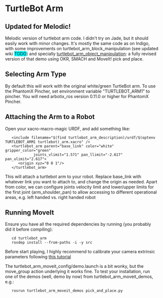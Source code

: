 TurtleBot Arm
=============

## Updated for Melodic!

Melodic version of turtlebot arm code. I didn't try on Jade, but it should easily work with minor changes. It's mostly the same code as on Indigo, with some improvements on turtlebot_arm_block_manipulation (see updated wiki <span style="background-color: #00FFFF">TODO</span>) and specially [turtlebot_arm_object_manipulation](https://github.com/turtlebot/turtlebot_arm/tree/melodic-devel/turtlebot_arm_object_manipulation): a fully revised version of that demo using OKR, SMACH and MoveIt! pick and place.

## Selecting Arm Type
By default this will work with the original white/green TurtleBot arm.  To use the PhantomX Pincher, set environment variable "TURTLEBOT_ARM1" to pincher. You will need arbotix_ros version 0.11.0 or higher for PhantomX Pincher.

## Attaching the Arm to a Robot
Open your xacro-macro-magic URDF, and add something like:

       <include filename="$(find turtlebot_arm_description)/urdf/$(optenv TURTLEBOT_ARM1 turtlebot)_arm.xacro" />
       <turtlebot_arm parent="base_link" color="white" gripper_color="green"
                 joints_vlimit="1.571" pan_llimit="-2.617" pan_ulimit="2.617">
          <origin xyz="0 0 1"/>
       </turtlebot_arm>

This will attach a turtlebot arm to your robot. Replace base_link with whatever link you want to attach to, and change the origin as needed. Apart from color, we can configure joints velocity limit and lower/upper limits for the first joint (arm_shoulder_pan) to allow accessing to different operational areas, e.g. left handed vs. right handed robot

## Running MoveIt
Ensure you have all the required dependencies by running (you probably did it before compiling):

       cd turtlebot_arm
       rosdep install --from-paths -i -y src

Before start playing, I highly recommend to calibrate your camera extrinsic parameters following [this tutorial](http://wiki.ros.org/turtlebot_kinect_arm_calibration/Tutorials/CalibratingKinectToTurtleBotArm)

The turtlebot_arm_moveit_config/demo.launch is a bit wonky, but the move_group action underlying it works fine. To test your installation, run one of the demos (well, demo by now) from turtlebot_arm_moveit_demos, e.g.:

       rosrun turtlebot_arm_moveit_demos pick_and_place.py
